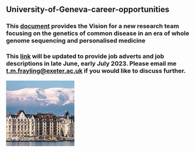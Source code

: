## University-of-Geneva-career-opportunities
### This [document](https://github.com/tmfrayli/University-of-Geneva-career-opportunities/blob/main/Geneva_Common_Disease_Genomics_vision20230531.docx) provides the Vision for a new research team focusing on the genetics of common disease in an era of whole genome sequencing and personalised medicine
### This [link](https://www.unige.ch/medecine/gede/en/news/timothy-frayling-joins-gedev-next-november/) will be updated to provide job adverts and job descriptions in late June, early July 2023. Please email me <t.m.frayling@exeter.ac.uk> if you would like to discuss further.
![Geneva](https://github.com/tmfrayli/University-of-Geneva-career-opportunities/blob/main/Geneva.jpg)
